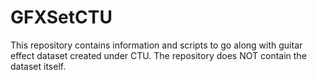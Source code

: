 # GFXSetCTU
This repository contains information and scripts to go along with guitar effect dataset created under CTU. The repository does NOT contain the dataset itself.
